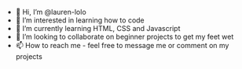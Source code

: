 - 👋 Hi, I’m @lauren-lolo
- 👀 I’m interested in learning how to code
- 🌱 I’m currently learning HTML, CSS and Javascript
- 💞️ I’m looking to collaborate on beginner projects to get my feet wet
- 📫 How to reach me - feel free to message me or comment on my projects

<!---
lauren-lolo/lauren-lolo is a ✨ special ✨ repository because its `README.md` (this file) appears on your GitHub profile.
You can click the Preview link to take a look at your changes.
--->
